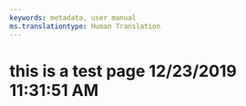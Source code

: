 ```yaml
---
keywords: metadata, user manual
ms.translationtype: Human Translation
---
```

# this is a test page 12/23/2019 11:31:51 AM